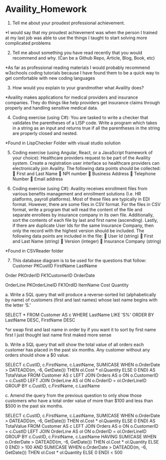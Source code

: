 # Availity_Homework

1. Tell me about your proudest professional achievement.

*I would say that my proudest achievement was when the person I trained at my last job was able to use the things I taught to start solving more complicated problems


2. Tell me about something you have read recently that you would recommend and why. (Can be a Github
Repo, Article, Blog, Book, etc)

*As far as professional reading materials I would probably recommend w3schools coding tutorials because I have found them to be a quick way to get comfortable with new coding languages


3. How would you explain to your grandmother what Availity does?

*Availity makes applications for medical providers and insurance companies. They do things like help providers get insurance claims through properly and handling sensitive medical data.


4. Coding exercise (using C#): You are tasked to write a checker that validates the parentheses of a LISP
code. Write a program which takes in a string as an input and returns true if all the parentheses in the
string are properly closed and nested.

*Found in LispChecker Folder with visual studio solution

5. Coding exercise (using Angular, React, or a JavaScript framework of your choice): Healthcare providers
request to be part of the Availity system. Create a registration user interface so healthcare providers can
electronically join Availity. The following data points should be collected:
 First and Last Name
 NPI number
 Business Address
 Telephone Number
 Email address

6. Coding exercise (using C#): Availity receives enrollment files from various benefits management and
enrollment solutions (I.e. HR platforms, payroll platforms).  Most of these files are typically in EDI format. 
However, there are some files in CSV format.  For the files in CSV format, write a program that will read
the content of the file and separate enrollees by insurance company in its own file. Additionally, sort the
contents of each file by last and first name (ascending).  Lastly, if there are duplicate User Ids for the
same Insurance Company, then only the record with the highest version should be included. The
following data points are included in the file:
 User Id (string)
 First and Last Name (string)
 Version (integer)
 Insurance Company (string)

*Found in CSVReader folder


7. This database diagram is to be used for the questions that follow:
Customer
PKCustID
FirstName
LastName

Order
PKOrderID
FK1CustomerID
OrderDate

OrderLine
PKOrderLineID
FK1OrdID
ItemName
Cost
Quantity

a. Write a SQL query that will produce a reverse-sorted list (alphabetically by name) of customers (first
and last names) whose last name begins with the letter ‘S.’

SELECT *
FROM Customer AS c 
WHERE LastName LIKE 'S%' ORDER BY LastName DESC, FirstName DESC

*or swap first and last name in order by if you want it to sort by first name first I just thought last name first maked more sense



b. Write a SQL query that will show the total value of all orders each customer has placed in the past
six months. Any customer without any orders should show a $0 value.

SELECT  c.CustID, c.FirstName, c.LastName, SUM(CASE WHEN o.OrderDate > DATEADD(m, -6, GetDate()) THEN ol.Cost * ol.Quantity ELSE 0 END) AS TotalValue
FROM Customer AS c
LEFT JOIN Orders AS o ON o.CustomerID = c.CustID
LEFT JOIN OrderLine AS ol ON o.OrderID = ol.OrderLineID
GROUP BY c.CustID, c.FirstName, c.LastName



c. Amend the query from the previous question to only show those customers who have a total order
value of more than $100 and less than $500 in the past six months.

SELECT  c.CustID, c.FirstName, c.LastName, SUM(CASE WHEN o.OrderDate > DATEADD(m, -6, GetDate()) THEN ol.Cost * ol.Quantity ELSE 0 END) AS TotalValue
FROM Customer AS c
LEFT JOIN Orders AS o ON o.CustomerID = c.CustID
LEFT JOIN OrderLine AS ol ON o.OrderID = ol.OrderLineID
GROUP BY c.CustID, c.FirstName, c.LastName
HAVING SUM(CASE WHEN o.OrderDate > DATEADD(m, -6, GetDate()) THEN ol.Cost * ol.Quantity ELSE 0 END) > 100 AND SUM(CASE WHEN o.OrderDate > DATEADD(m, -6, GetDate()) THEN ol.Cost * ol.Quantity ELSE 0 END) < 500